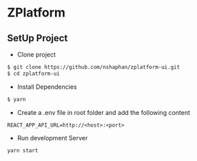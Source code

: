 # ZPlatform

## SetUp Project

- Clone project

```sh
$ git clone https://github.com/nshaphan/zplatform-ui.git
$ cd zplatform-ui
```

- Install Dependencies

```sh
$ yarn

```

- Create a .env file in root folder and add the following content

```env
REACT_APP_API_URL=http://<host>:<port>
```

- Run development Server

```sh
yarn start

```
